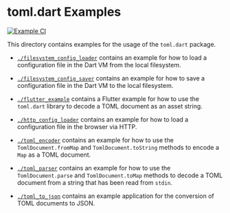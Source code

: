 # toml.dart Examples

[![Example CI](https://github.com/just95/toml.dart/workflows/Example%20CI/badge.svg?branch=main)][toml-dart/actions/example]

This directory contains examples for the usage of the `toml.dart` package.

- [`./filesystem_config_loader`][toml-dart/example/filesystem_config_loader] contains an example for how to load a configuration file in the Dart VM from the local filesystem.

- [`./filesystem_config_saver`][toml-dart/example/filesystem_config_saver] contains an example for how to save a configuration file in the Dart VM to the local filesystem.

- [`./flutter_example`][toml-dart/example/flutter_example] contains a Flutter example for how to use the `toml.dart` library to decode a TOML document as an asset string.

- [`./http_config_loader`][toml-dart/example/http_config_loader] contains an example for how to load a configuration file in the browser via HTTP.

- [`./toml_encoder`][toml-dart/example/toml_encoder] contains an example for how to use the `TomlDocument.fromMap` and `TomlDocument.toString` methods to encode a `Map` as a TOML document.

- [`./toml_parser`][toml-dart/example/toml_parser] contains an example for how to use the `TomlDocument.parse` and `TomlDocument.toMap` methods to decode a TOML document from a string that has been read from `stdin`.

- [`./toml_to_json`][toml-dart/example/toml_to_json] contains an example application for the conversion of TOML documents to JSON.

[toml-dart/actions/example]: https://github.com/just95/toml.dart/actions?query=workflow%3A%22Example+CI%22 "toml.dart CI Pipeline for Examples"
[toml-dart/example/filesystem_config_loader]: https://github.com/just95/toml.dart/tree/main/example/filesystem_config_loader "Loading from Filesystem Example | toml.dart"
[toml-dart/example/filesystem_config_saver]: https://github.com/just95/toml.dart/tree/main/example/filesystem_config_saver "Saving to Filesystem Example | toml.dart"
[toml-dart/example/flutter_example]: https://github.com/just95/toml.dart/tree/main/example/flutter_example "Flutter Example | toml.dart"
[toml-dart/example/http_config_loader]: https://github.com/just95/toml.dart/tree/main/example/http_config_loader "HTTP Example | toml.dart"
[toml-dart/example/toml_encoder]: https://github.com/just95/toml.dart/tree/main/example/toml_encoder "TOML Encoder Example | toml.dart"
[toml-dart/example/toml_parser]: https://github.com/just95/toml.dart/tree/main/example/toml_parser "TOML Parser Example | toml.dart"
[toml-dart/example/toml_to_json]: https://github.com/just95/toml.dart/tree/main/example/toml_to_json "TOML to JSON Example | toml.dart"
